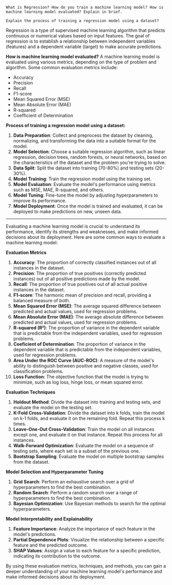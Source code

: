 	What is Regression? How do you train a machine learning model? How is machine learning model evaluated? Explain in brief.

	Explain the process of training a regression model using a dataset?


Regression is a type of supervised machine learning algorithm that predicts continuous or numerical values based on input features. The goal of regression is to establish a relationship between independent variables (features) and a dependent variable (target) to make accurate predictions.

**How is machine learning model evaluated?**
A machine learning model is evaluated using various metrics, depending on the type of problem and algorithm. Some common evaluation metrics include:

* Accuracy
* Precision
* Recall
* F1-score
* Mean Squared Error (MSE)
* Mean Absolute Error (MAE)
* R-squared
* Coefficient of Determination

**Process of training a regression model using a dataset:**

1. **Data Preparation**: Collect and preprocess the dataset by cleaning, normalizing, and transforming the data into a suitable format for the model.
2. **Model Selection**: Choose a suitable regression algorithm, such as linear regression, decision trees, random forests, or neural networks, based on the characteristics of the dataset and the problem you're trying to solve.
3. **Data Split**: Split the dataset into training (70-80%) and testing sets (20-30%).
4. **Model Training**: Train the regression model using the training set.
5. **Model Evaluation**: Evaluate the model's performance using metrics such as MSE, MAE, R-squared, and others.
6. **Model Tuning**: Fine-tune the model by adjusting hyperparameters to improve its performance.
7. **Model Deployment**: Once the model is trained and evaluated, it can be deployed to make predictions on new, unseen data.


-----------------
Evaluating a machine learning model is crucial to understand its performance, identify its strengths and weaknesses, and make informed decisions about its deployment. Here are some common ways to evaluate a machine learning model:

**Evaluation Metrics**

1. **Accuracy**: The proportion of correctly classified instances out of all instances in the dataset.
2. **Precision**: The proportion of true positives (correctly predicted instances) out of all positive predictions made by the model.
3. **Recall**: The proportion of true positives out of all actual positive instances in the dataset.
4. **F1-score**: The harmonic mean of precision and recall, providing a balanced measure of both.
5. **Mean Squared Error (MSE)**: The average squared difference between predicted and actual values, used for regression problems.
6. **Mean Absolute Error (MAE)**: The average absolute difference between predicted and actual values, used for regression problems.
7. **R-squared (R²)**: The proportion of variance in the dependent variable that is predictable from the independent variables, used for regression problems.
8. **Coeficient of Determination**: The proportion of variance in the dependent variable that is predictable from the independent variables, used for regression problems.
9. **Area Under the ROC Curve (AUC-ROC)**: A measure of the model's ability to distinguish between positive and negative classes, used for classification problems.
10. **Loss Function**: The objective function that the model is trying to minimize, such as log loss, hinge loss, or mean squared error.

**Evaluation Techniques**

1. **Holdout Method**: Divide the dataset into training and testing sets, and evaluate the model on the testing set.
2. **K-Fold Cross-Validation**: Divide the dataset into k folds, train the model on k-1 folds, and evaluate it on the remaining fold. Repeat this process k times.
3. **Leave-One-Out Cross-Validation**: Train the model on all instances except one, and evaluate it on that instance. Repeat this process for all instances.
4. **Walk-Forward Optimization**: Evaluate the model on a sequence of testing sets, where each set is a subset of the previous one.
5. **Bootstrap Sampling**: Evaluate the model on multiple bootstrap samples from the dataset.

**Model Selection and Hyperparameter Tuning**

1. **Grid Search**: Perform an exhaustive search over a grid of hyperparameters to find the best combination.
2. **Random Search**: Perform a random search over a range of hyperparameters to find the best combination.
3. **Bayesian Optimization**: Use Bayesian methods to search for the optimal hyperparameters.

**Model Interpretability and Explainability**

1. **Feature Importance**: Analyze the importance of each feature in the model's predictions.
2. **Partial Dependence Plots**: Visualize the relationship between a specific feature and the predicted outcome.
3. **SHAP Values**: Assign a value to each feature for a specific prediction, indicating its contribution to the outcome.

By using these evaluation metrics, techniques, and methods, you can gain a deeper understanding of your machine learning model's performance and make informed decisions about its deployment.
